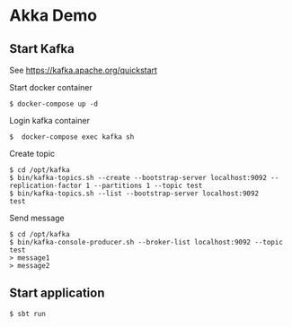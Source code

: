 # Akka Demo

## Start Kafka
See https://kafka.apache.org/quickstart

Start docker container
```
$ docker-compose up -d
```

Login kafka container
```
$  docker-compose exec kafka sh
```

Create topic
```
$ cd /opt/kafka
$ bin/kafka-topics.sh --create --bootstrap-server localhost:9092 --replication-factor 1 --partitions 1 --topic test
$ bin/kafka-topics.sh --list --bootstrap-server localhost:9092
test
```

Send message
```
$ cd /opt/kafka
$ bin/kafka-console-producer.sh --broker-list localhost:9092 --topic test
> message1
> message2
```

## Start application

```
$ sbt run
```

